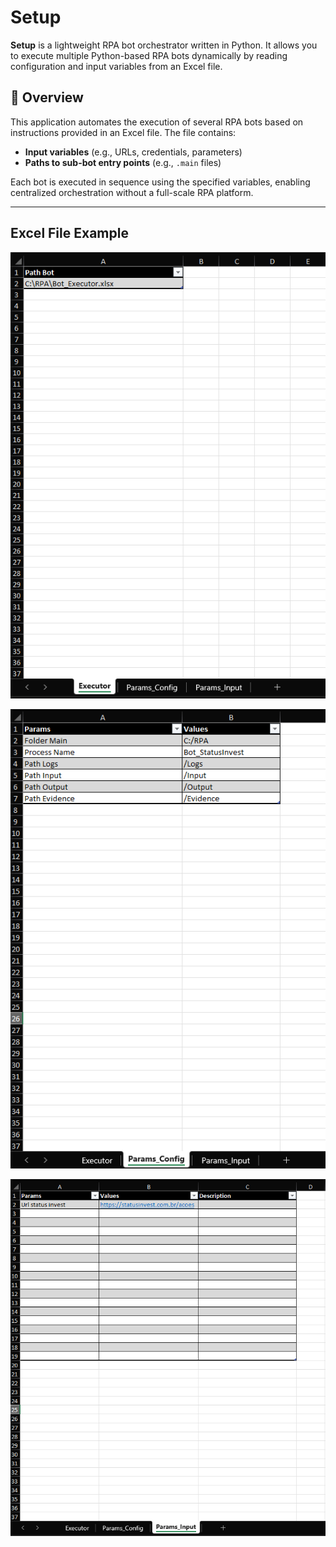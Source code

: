 # Setup

**Setup** is a lightweight RPA bot orchestrator written in Python. It allows you to execute multiple Python-based RPA bots dynamically by reading configuration and input variables from an Excel file.

## 🚀 Overview

This application automates the execution of several RPA bots based on instructions provided in an Excel file. The file contains:

- **Input variables** (e.g., URLs, credentials, parameters)
- **Paths to sub-bot entry points** (e.g., `.main` files)

Each bot is executed in sequence using the specified variables, enabling centralized orchestration without a full-scale RPA platform.

---

## Excel File Example

![alt text](image.png)

![alt text](image-1.png)

![alt text](image-2.png) 